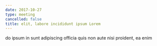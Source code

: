 ```yaml
---
date: 2017-10-27
type: meeting
cancelled: false
title: elit, labore incididunt ipsum Lorem
---
```

do ipsum in sunt adipiscing officia quis non aute nisi proident, ea enim